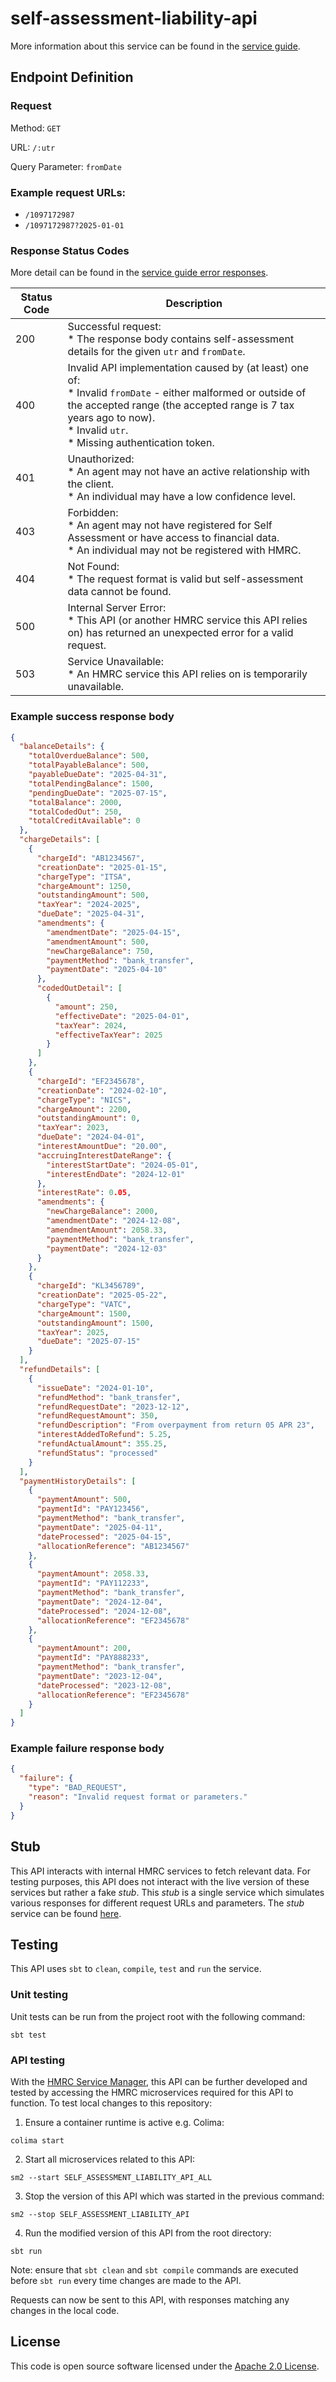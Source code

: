 # self-assessment-liability-api

More information about this service can be found in the [service guide](https://developer.service.hmrc.gov.uk/guides/self-assessment-liability-service-guide). 

## Endpoint Definition

### Request

Method: `GET`

URL: `/:utr`

Query Parameter: `fromDate`

### Example request URLs:
* `/1097172987`
* `/1097172987?2025-01-01`

### Response Status Codes

More detail can be found in the [service guide error responses](https://developer.service.hmrc.gov.uk/guides/self-assessment-liability-service-guide/documentation/errors-responses.html).

| Status Code | Description                                                                                                                                                                                                                                         |
|-------------|-----------------------------------------------------------------------------------------------------------------------------------------------------------------------------------------------------------------------------------------------------|
| 200         | Successful request: <br/> * The response body contains self-assessment details for the given `utr` and `fromDate`.                                                                                                                                  |
| 400         | Invalid API implementation caused by (at least) one of: <br/> * Invalid `fromDate` - either malformed or outside of the accepted range (the accepted range is 7 tax years ago to now). <br/> * Invalid `utr`. <br/> * Missing authentication token. |
| 401         | Unauthorized: <br/> * An agent may not have an active relationship with the client. <br/> * An individual may have a low confidence level.                                                                                                          |
| 403         | Forbidden: <br/> * An agent may not have registered for Self Assessment or have access to financial data. <br/> * An individual may not be registered with HMRC.                                                                                    |
| 404         | Not Found: <br/> * The request format is valid but self-assessment data cannot be found.                                                                                                                                                            |
| 500         | Internal Server Error: <br/> * This API (or another HMRC service this API relies on) has returned an unexpected error for a valid request.                                                                                                          |
| 503         | Service Unavailable: <br/> * An HMRC service this API relies on is temporarily unavailable.                                                                                                                                                         |

### Example success response body

```json
{
  "balanceDetails": {
    "totalOverdueBalance": 500,
    "totalPayableBalance": 500,
    "payableDueDate": "2025-04-31",
    "totalPendingBalance": 1500,
    "pendingDueDate": "2025-07-15",
    "totalBalance": 2000,
    "totalCodedOut": 250,
    "totalCreditAvailable": 0
  },
  "chargeDetails": [
    {
      "chargeId": "AB1234567",
      "creationDate": "2025-01-15",
      "chargeType": "ITSA",
      "chargeAmount": 1250,
      "outstandingAmount": 500,
      "taxYear": "2024-2025",
      "dueDate": "2025-04-31",
      "amendments": {
        "amendmentDate": "2025-04-15",
        "amendmentAmount": 500,
        "newChargeBalance": 750,
        "paymentMethod": "bank_transfer",
        "paymentDate": "2025-04-10"
      },
      "codedOutDetail": [
        {
          "amount": 250,
          "effectiveDate": "2025-04-01",
          "taxYear": 2024,
          "effectiveTaxYear": 2025
        }
      ]
    },
    {
      "chargeId": "EF2345678",
      "creationDate": "2024-02-10",
      "chargeType": "NICS",
      "chargeAmount": 2200,
      "outstandingAmount": 0,
      "taxYear": 2023,
      "dueDate": "2024-04-01",
      "interestAmountDue": "20.00",
      "accruingInterestDateRange": {
        "interestStartDate": "2024-05-01",
        "interestEndDate": "2024-12-01"
      },
      "interestRate": 0.05,
      "amendments": {
        "newChargeBalance": 2000,
        "amendmentDate": "2024-12-08",
        "amendmentAmount": 2058.33,
        "paymentMethod": "bank_transfer",
        "paymentDate": "2024-12-03"
      }
    },
    {
      "chargeId": "KL3456789",
      "creationDate": "2025-05-22",
      "chargeType": "VATC",
      "chargeAmount": 1500,
      "outstandingAmount": 1500,
      "taxYear": 2025,
      "dueDate": "2025-07-15"
    }
  ],
  "refundDetails": [
    {
      "issueDate": "2024-01-10",
      "refundMethod": "bank_transfer",
      "refundRequestDate": "2023-12-12",
      "refundRequestAmount": 350,
      "refundDescription": "From overpayment from return 05 APR 23",
      "interestAddedToRefund": 5.25,
      "refundActualAmount": 355.25,
      "refundStatus": "processed"
    }
  ],
  "paymentHistoryDetails": [
    {
      "paymentAmount": 500,
      "paymentId": "PAY123456",
      "paymentMethod": "bank_transfer",
      "paymentDate": "2025-04-11",
      "dateProcessed": "2025-04-15",
      "allocationReference": "AB1234567"
    },
    {
      "paymentAmount": 2058.33,
      "paymentId": "PAY112233",
      "paymentMethod": "bank_transfer",
      "paymentDate": "2024-12-04",
      "dateProcessed": "2024-12-08",
      "allocationReference": "EF2345678"
    },
    {
      "paymentAmount": 200,
      "paymentId": "PAY888233",
      "paymentMethod": "bank_transfer",
      "paymentDate": "2023-12-04",
      "dateProcessed": "2023-12-08",
      "allocationReference": "EF2345678"
    }
  ]
}
```

### Example failure response body

```json
{
  "failure": {
    "type": "BAD_REQUEST",
    "reason": "Invalid request format or parameters."
  }
}
```

## Stub

This API interacts with internal HMRC services to fetch relevant data. For testing purposes, this API does not interact with the live version of these services but rather a fake _stub_. This _stub_ is a single service which simulates various responses for different request URLs and parameters. The _stub_ service can be found [here](https://github.com/hmrc/self-assessment-liability-stub).

## Testing

This API uses `sbt` to `clean`, `compile`, `test` and `run` the service.

### Unit testing

Unit tests can be run from the project root with the following command:
```console
sbt test
```

### API testing

With the [HMRC Service Manager](https://github.com/hmrc/sm2), this API can be further developed and tested by accessing the HMRC microservices required for this API to function. To test local changes to this repository:

1. Ensure a container runtime is active e.g. Colima:
```console
colima start
```
2. Start all microservices related to this API:
```console
sm2 --start SELF_ASSESSMENT_LIABILITY_API_ALL
```
3. Stop the version of this API which was started in the previous command:
```console
sm2 --stop SELF_ASSESSMENT_LIABILITY_API
```
4. Run the modified version of this API from the root directory:
```console
sbt run
```
Note: ensure that `sbt clean` and `sbt compile` commands are executed before `sbt run` every time changes are made to the API.

Requests can now be sent to this API, with responses matching any changes in the local code.

## License

This code is open source software licensed under the [Apache 2.0 License]("http://www.apache.org/licenses/LICENSE-2.0.html").

